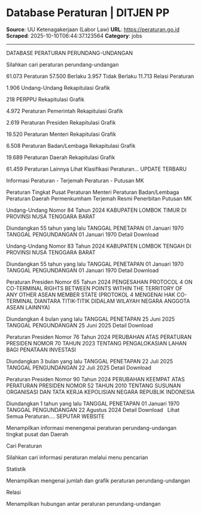 # Database Peraturan | DITJEN PP

**Source**: UU Ketenagakerjaan (Labor Law)
**URL**: https://peraturan.go.id
**Scraped**: 2025-10-10T06:44:37.123564
**Category**: jobs

---

DATABASE PERATURAN PERUNDANG-UNDANGAN

Silahkan cari peraturan perundang-undangan

61.073 Peraturan 57.500 Berlaku 3.957 Tidak Berlaku 11.713 Relasi Peraturan

1.906
Undang-Undang
Rekapitulasi
Grafik

218
PERPPU
Rekapitulasi
Grafik

4.972
Peraturan Pemerintah
Rekapitulasi
Grafik

2.619
Peraturan Presiden
Rekapitulasi
Grafik

19.520
Peraturan Menteri
Rekapitulasi
Grafik

6.508
Peraturan Badan/Lembaga
Rekapitulasi
Grafik

19.689
Peraturan Daerah
Rekapitulasi
Grafik

61.459
Peraturan Lainnya
Lihat Klasifikasi Peraturan...
UPDATE TERBARU

Informasi Peraturan - Terjemah Peraturan - Putusan MK

Peraturan Tingkat Pusat
Peraturan Menteri
Peraturan Badan/Lembaga
Peraturan Daerah
Permenkumham
Terjemah Resmi
Penerbitan Putusan MK



Undang-Undang Nomor 84 Tahun 2024
KABUPATEN LOMBOK TIMUR DI PROVINSI NUSA TENGGARA BARAT

Diundangkan 55 tahun yang lalu
TANGGAL PENETAPAN
01 Januari 1970
TANGGAL PENGUNDANGAN
01 Januari 1970
Detail
Download
 

Undang-Undang Nomor 83 Tahun 2024
KABUPATEN LOMBOK TENGAH DI PROVINSI NUSA TENGGARA BARAT

Diundangkan 55 tahun yang lalu
TANGGAL PENETAPAN
01 Januari 1970
TANGGAL PENGUNDANGAN
01 Januari 1970
Detail
Download
 

Peraturan Presiden Nomor 65 Tahun 2024
PENGESAHAN PROTOCOL 4 ON CO-TERMINAL RIGHTS BETWEEN POINTS WITHIN THE TERRITORY OF ANY OTHER ASEAN MEMBER STATE (PROTOKOL 4 MENGENAI HAK CO-TERMINAL DIANTARA TITIK-TITIK DIDALAM WILAYAH NEGARA ANGGOTA ASEAN LAINNYA)

Diundangkan 4 bulan yang lalu
TANGGAL PENETAPAN
25 Juni 2025
TANGGAL PENGUNDANGAN
25 Juni 2025
Detail
Download
 

Peraturan Presiden Nomor 76 Tahun 2024
PERUBAHAN ATAS PERATURAN PRESIDEN NOMOR 70 TAHUN 2023 TENTANG PENGALOKASIAN LAHAN BAGI PENATAAN INVESTASI

Diundangkan 3 bulan yang lalu
TANGGAL PENETAPAN
22 Juli 2025
TANGGAL PENGUNDANGAN
22 Juli 2025
Detail
Download
 

Peraturan Presiden Nomor 90 Tahun 2024
PERUBAHAN KEEMPAT ATAS PERATURAN PRESIDEN NOMOR 52 TAHUN 2010 TENTANG SUSUNAN ORGANISASI DAN TATA KERJA KEPOLISIAN NEGARA REPUBLIK INDONESIA

Diundangkan 1 tahun yang lalu
TANGGAL PENETAPAN
01 Januari 1970
TANGGAL PENGUNDANGAN
22 Agustus 2024
Detail
Download
 
Lihat Semua Peraturan....
SEPUTAR WEBSITE

Menampilkan informasi menengenai peraturan perundang-undangan tingkat pusat dan Daerah

Cari Peraturan

Silahkan cari informasi peraturan melalui menu pencarian

Statistik

Menampilkan mengenai jumlah dan grafik peraturan perundang-undangan

Relasi

Menampilkan hubungan antar peraturan perundang-undangan
